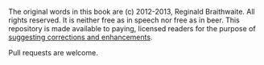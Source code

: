 The original words in this book are (c) 2012-2013, Reginald Braithwaite. All rights reserved. It is neither free as in speech nor free as in beer. This repository is made available to paying, licensed readers for the purpose of [suggesting corrections and enhancements](https://github.com/raganwald/javascript-allonge/issues).

Pull requests are welcome.